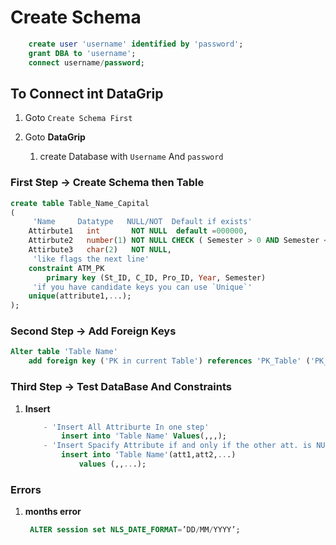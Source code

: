 # Create Schema

```sql
    create user 'username' identified by 'password';
    grant DBA to 'username';
    connect username/password;
```

## To Connect int DataGrip

1. Goto `Create Schema First`

2. Goto **DataGrip**

   1. create Database with `Username` And `password`

### First Step -> Create Schema then Table

```sql
create table Table_Name_Capital
(
     'Name     Datatype   NULL/NOT  Default if exists'
    Attirbute1   int       NOT NULL  default =000000,
    Attirbute2   number(1) NOT NULL CHECK ( Semester > 0 AND Semester < 4 ),
    Attirbute3   char(2)   NOT NULL,
     'like flags the next line'
    constraint ATM_PK
        primary key (St_ID, C_ID, Pro_ID, Year, Semester)
     'if you have candidate keys you can use `Unique`'
    unique(attribute1,...);
);
```

### Second Step -> Add Foreign Keys

```sql
Alter table 'Table Name'
    add foreign key ('PK in current Table') references 'PK_Table' ('PK_Name');
```

### Third Step -> Test DataBase And Constraints

1. **Insert**

   ```sql
       - 'Insert All Attriburte In one step'
           insert into 'Table Name' Values(,,,);
       - 'Insert Spacify Attribute if and only if the other att. is NULL'
           insert into 'Table Name'(att1,att2,...)
               values (,,...);
   ```

### Errors

1. **months error**

   ```sql
    ALTER session set NLS_DATE_FORMAT=’DD/MM/YYYY’;
   ```
